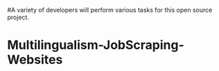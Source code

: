 #A variety of developers will perform various tasks for this open source project.
# Multilingualism-JobScraping-Websites
